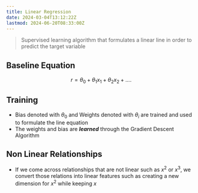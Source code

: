 ```yaml
---
title: Linear Regression
date: 2024-03-04T13:12:22Z
lastmod: 2024-06-20T08:33:00Z
---
```


> Supervised learning algorithm that formulates a linear line in order to predict the target variable

## Baseline Equation

$$
r = \theta_0 + \theta_1 x_1 + \theta_2 x_2 + ....
$$

## Training

* Bias denoted with $\theta_0$ and Weights denoted with $\theta_i$ are trained and used to formulate the line equation
* The weights and bias are ***learned*** through the Gradient Descent Algorithm

## Non Linear Relationships

* If we come across relationships that are not linear such as $x^2$ or $x^3$, we convert those relations into linear features such as creating a new dimension for $x^2$ while keeping $x$
